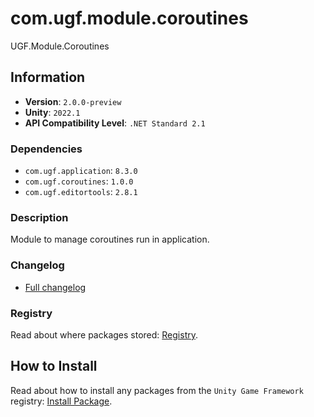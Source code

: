 # com.ugf.module.coroutines

UGF.Module.Coroutines

## Information

- **Version**: `2.0.0-preview`
- **Unity**: `2022.1`
- **API Compatibility Level**: `.NET Standard 2.1`

### Dependencies

- `com.ugf.application`: `8.3.0`
- `com.ugf.coroutines`: `1.0.0`
- `com.ugf.editortools`: `2.8.1`


### Description

Module to manage coroutines run in application.

### Changelog

- [Full changelog](changelog.md)

### Registry

Read about where packages stored: [Registry](https://github.com/unity-game-framework/organization/blob/main/docs/registry.md).

## How to Install

Read about how to install any packages from the `Unity Game Framework` registry: [Install Package](https://github.com/unity-game-framework/organization/blob/main/docs/install-packages.md).
